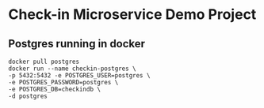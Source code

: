 # Check-in Microservice Demo Project

## Postgres running in docker

```
docker pull postgres
docker run --name checkin-postgres \
-p 5432:5432 -e POSTGRES_USER=postgres \ 
-e POSTGRES_PASSWORD=postgres \ 
-e POSTGRES_DB=checkindb \
-d postgres
```
